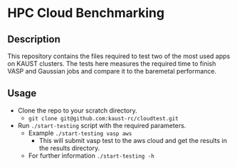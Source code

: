 HPC Cloud Benchmarking
======================

Description
---
This repository contains the files required to test two of the most used apps on KAUST clusters. The tests here measures the required time to finish VASP and Gaussian jobs and compare it to the baremetal performance.

Usage
---
* Clone the repo to your scratch directory.
    * `git clone git@github.com:kaust-rc/cloudtest.git`
* Run `./start-testing` script with the required parameters.
    * Example `./start-testing vasp aws`
        * This will submit vasp test to the aws cloud and get the results in the results directory.
    * For further information `./start-testing -h`
